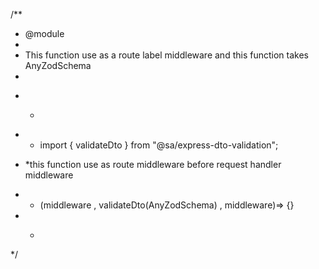/**

* @module
*
* This function use as a route label middleware and this function takes AnyZodSchema
*

+
    * ```ts
+
    * import { validateDto } from "@sa/express-dto-validation";

+
    *this function use as route middleware before request handler middleware
+
    * (middleware , validateDto(AnyZodSchema) , middleware)=> {}
+
    * ```

*/